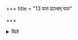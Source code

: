 +++
title = "13 पात प्राञ्चम् पात"

+++

<details><summary>थिते</summary>

पात प्राञ्चं पात प्रत्यञ्चं पातोदञ्चमिति प्रयच्छन्नध्वर्युर्जपति १३
</details>
